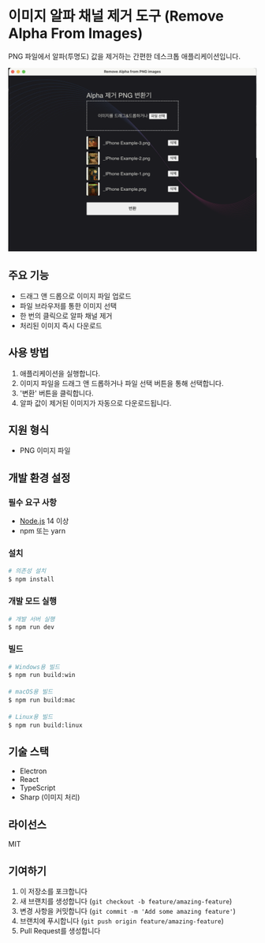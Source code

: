 # 이미지 알파 채널 제거 도구 (Remove Alpha From Images)

PNG 파일에서 알파(투명도) 값을 제거하는 간편한 데스크톱 애플리케이션입니다.

![애플리케이션 스크린샷](./resources/screenshot.png)

## 주요 기능

- 드래그 앤 드롭으로 이미지 파일 업로드
- 파일 브라우저를 통한 이미지 선택
- 한 번의 클릭으로 알파 채널 제거
- 처리된 이미지 즉시 다운로드

## 사용 방법

1. 애플리케이션을 실행합니다.
2. 이미지 파일을 드래그 앤 드롭하거나 파일 선택 버튼을 통해 선택합니다.
3. '변환' 버튼을 클릭합니다.
4. 알파 값이 제거된 이미지가 자동으로 다운로드됩니다.

## 지원 형식

- PNG 이미지 파일

## 개발 환경 설정

### 필수 요구 사항

- [Node.js](https://nodejs.org/) 14 이상
- npm 또는 yarn

### 설치

```bash
# 의존성 설치
$ npm install
```

### 개발 모드 실행

```bash
# 개발 서버 실행
$ npm run dev
```

### 빌드

```bash
# Windows용 빌드
$ npm run build:win

# macOS용 빌드
$ npm run build:mac

# Linux용 빌드
$ npm run build:linux
```

## 기술 스택

- Electron
- React
- TypeScript
- Sharp (이미지 처리)

## 라이선스

MIT

## 기여하기

1. 이 저장소를 포크합니다
2. 새 브랜치를 생성합니다 (`git checkout -b feature/amazing-feature`)
3. 변경 사항을 커밋합니다 (`git commit -m 'Add some amazing feature'`)
4. 브랜치에 푸시합니다 (`git push origin feature/amazing-feature`)
5. Pull Request를 생성합니다
